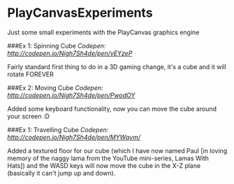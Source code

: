 PlayCanvasExperiments
=====================

Just some small experiments with the PlayCanvas graphics engine 

###Ex 1: Spinning Cube
*Codepen: http://codepen.io/Nigh7Sh4de/pen/vEYzeP*

Fairly standard first thing to do in a 3D gaming change, it's a cube and it will rotate FOREVER

###Ex 2: Moving Cube
*Codepen: http://codepen.io/Nigh7Sh4de/pen/PwodOY*

Added some keyboard functionality, now you can move the cube around your screen :D

###Ex 1: Travelling Cube
*Codepen: http://codepen.io/Nigh7Sh4de/pen/MYWqvm/*

Added a textured floor for our cube (which I have now named Paul [in loving memory of the naggy lama from the YouTube mini-series, Lamas With Hats]) and the WASD keys will now move the cube in the X-Z plane (basically it can't jump up and down).
